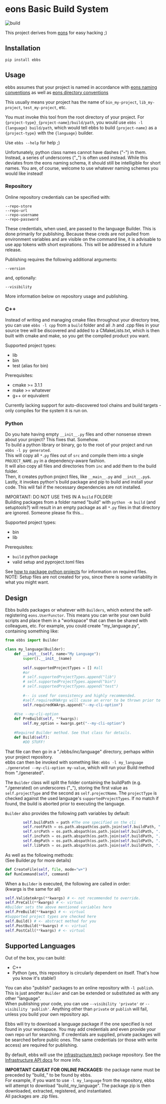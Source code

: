 # eons Basic Build System

![build](https://github.com/eons-dev/bin_ebbs/actions/workflows/python-package.yml/badge.svg)

This project derives from [eons](https://github.com/eons-dev/lib_eons) for easy hacking ;)

## Installation
`pip install ebbs`

## Usage

ebbs assumes that your project is named in accordance with [eons naming conventions](https://eons.dev/convention/naming/) as well as [eons directory conventions](https://eons.dev/convention/uri-names/)

This usually means your project has the name of `bin_my-project`, `lib_my-project`, `test_my-project`, etc.

You must invoke this tool from the root directory of your project. For `{project-type}_{project-name}/build/path`, you would use `ebbs -l {language} build/path`, which would tell ebbs to build `{project-name}` as a `{project-type}` with the `{language}` builder.

Use `ebbs --help` for help ;)

Unfortunately, python class names cannot have dashes ("-") in them. Instead, a series of underscores ("_") is often used instead. While this deviates from the eons naming schema, it should still be intelligible for short names. You are, of course, welcome to use whatever naming schemes you would like instead!

### Repository

Online repository credentials can be specified with:
```
--repo-store
--repo-url
--repo-username
--repo-password
```

These credentials, when used, are passed to the language Builder. This is done primarily for publishing. Because these creds are not pulled from environment variables and are visible on the command line, it is advisable to use app tokens with short expirations. This will be addressed in a future release.

Publishing requires the following additional arguments:
```
--version
```
and, optionally:
```
--visibility
```
More information below on repository usage and publishing.

### C++

Instead of writing and managing cmake files throughout your directory tree, you can use `ebbs -l cpp` from a `build` folder and all .h and .cpp files in your source tree will be discovered and added to a CMakeLists.txt, which is then built with cmake and make, so you get the compiled product you want.

Supported project types:
* lib
* bin
* test (alias for bin)

Prerequisites:
* cmake >= 3.1.1
* make >= whatever
* g++ or equivalent

Currently lacking support for auto-discovered tool chains and build targets - only compiles for the system it is run on.

### Python

Do you hate having empty `__init__.py` files and other nonsense strewn about your project? This fixes that. Somehow.  
To build a python library or binary, go to the root of your project and run `ebbs -l py generated`.  
This will copy all `*.py` files out of `src` and compile them into a single `PROJECT_NAME.py` in a dependency-aware fashion.  
It will also copy all files and directories from `inc` and add them to the build folder.  
Then, it creates python project files, like `__main__.py` and `__init__.py`s.  
Lastly, it invokes python's build package and pip to build and install your code. This will fail if the necessary dependencies are not installed.

IMPORTANT: DO NOT USE THIS IN A `build` FOLDER!  
Building packages from a folder named "build" with `python -m build` (and setuptools?) will result in an empty package as all `*.py` files in that directory are ignored.
Someone please fix this...

Supported project types:
* bin
* lib

Prerequisites:
* `build` python package
* valid setup and pyproject.toml files  

See [how to package python projects](https://packaging.python.org/tutorials/packaging-projects/) for information on required files.  
NOTE: Setup files are not created for you, since there is some variability in what you might want.

## Design

Ebbs builds packages or whatever with `Builders`, which extend the self-registering `eons.UserFunctor`. This means you can write your own build scripts and place them in a "workspace" that can then be shared with colleagues, etc. For example, you could create "my_language.py", containing something like:
```python
from ebbs import Builder

class my_language(Builder):
    def __init__(self, name="My Language"):
        super().__init__(name)
        
        self.supportedProjectTypes = [] #all
        #or
        # self.supportedProjectTypes.append("lib")
        # self.supportedProjectTypes.append("bin")
        # self.supportedProjectTypes.append("test")
        
        #-- is used for consistency and highly recommended.
        #self.requiredKWArgs will cause an error to be thrown prior to execution (i.e. .*Build methods)
        self.requiredKWArgs.append("--my-cli-option")
        
    #Use --my-cli-option
    def PreBuild(self, **kwargs):
        self.my_option = kwargs.get("--my-cli-option")
        
    #Required Builder method. See that class for details.
    def Build(self):
        #DO STUFF!
```
That file can then go in a "./ebbs/inc/language" directory, perhaps within your project repository.  
ebbs can then be invoked with something like: `ebbs -l my_language ./generated --my-cli-option my-value`, which will run your Build method from "./generated".

The `Builder` class will split the folder containing the buildPath (e.g. "./generated) on underscores ("_"), storing the first value as `self.projectType` and the second as `self.projectName`. The `projectType` is checked against the used language's `supportedProjectTypes`. If no match if found, the build is aborted prior to executing the language.

`Builder` also provides the following path variables by default:
```python
        self.buildPath = path #The one specified on the cli
        self.rootPath = os.path.abspath(os.path.join(self.buildPath, "../"))
        self.srcPath = os.path.abspath(os.path.join(self.buildPath, "../src"))
        self.incPath = os.path.abspath(os.path.join(self.buildPath, "../inc"))
        self.depPath = os.path.abspath(os.path.join(self.buildPath, "../dep"))
        self.libPath = os.path.abspath(os.path.join(self.buildPath, "../lib"))
```
As well as the following methods:  
(See Builder.py for more details)
```python
def CreateFile(self, file, mode="w+")
def RunCommand(self, command)
```

When a `Builder` is executed, the following are called in order:  
(kwargs is the same for all)
```python
self.ValidateArgs(**kwargs) # <- not recommended to override.
self.PreCall(**kwargs) # <- virtual
#Builder sets the above mentioned variables here
self.PreBuild(**kwargs) # <- virtual
#Supported project types are checked here
self.Build() # <- abstract method for you 
self.PostBuild(**kwargs) # <- virtual
self.PostCall(**kwargs) # <- virtual
```

## Supported Languages

Out of the box, you can build:
* C++
* Python (yes, this repository is circularly dependent on itself. That's how you know it's stable!)

You can also "publish" packages to an online repository with `-l publish`. This is just another `Builder` and can be extended or substituted as with any other "language".  
When publishing your code, you can use `--visibility 'private'` or `--visibility 'publish'`. Anything other than `private` or `publish` will fail, unless you build your own repository api. 

Ebbs will try to download a language package if the one specified is not found in your workspace.
You may add credentials and even provide your own repo url for searching. If credentials are supplied, private packages will be searched before public ones. The same credentials (or those with write access) are required for publishing.

By default, ebbs will use the [infrastructure.tech](https://infrastructure.tech) package repository. See the [Infrastructure API docs](https://github.com/infrastructure-tech/api) for more info.

**IMPORTANT CAVEAT FOR ONLINE PACKAGES:** the package name must be preceded by "build_" to be found by ebbs.  
For example, if you want to use `-l my_language` from the repository, ebbs will attempt to download "build_my_language". The package zip is then downloaded, extracted, registered, and instantiated.  
All packages are .zip files.
